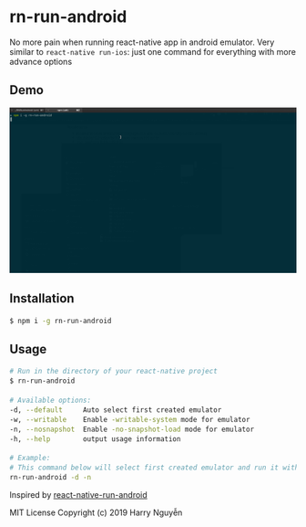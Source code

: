 # rn-run-android

No more pain when running react-native app in android emulator. Very similar to `react-native run-ios`: just one command for everything with more advance options

## Demo

![Demo](demornandroid.gif)

## Installation

```sh
$ npm i -g rn-run-android
```

## Usage

```sh
# Run in the directory of your react-native project
$ rn-run-android

# Available options:
-d, --default     Auto select first created emulator
-w, --writable    Enable -writable-system mode for emulator
-n, --nosnapshot  Enable -no-snapshot-load mode for emulator
-h, --help        output usage information

# Example:
# This command below will select first created emulator and run it with no-snapshot config:
rn-run-android -d -n
```

Inspired by [react-native-run-android](https://github.com/nickpisacane/react-native-run-android)

MIT License
Copyright (c) 2019 Harry Nguyễn
